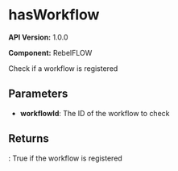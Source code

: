 # hasWorkflow

**API Version:** 1.0.0

**Component:** RebelFLOW

Check if a workflow is registered

## Parameters

- **workflowId**: The ID of the workflow to check

## Returns

: True if the workflow is registered


